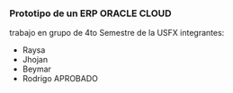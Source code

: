 ### Prototipo de un ERP ORACLE CLOUD
trabajo en grupo de 4to Semestre de la USFX
integrantes:
- Raysa
- Jhojan
- Beymar 
- Rodrigo
APROBADO
